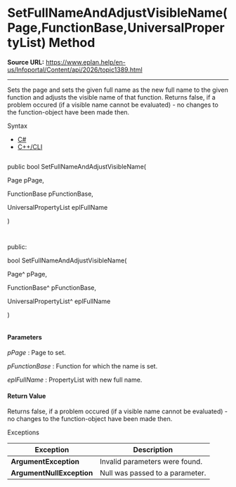 # SetFullNameAndAdjustVisibleName(Page,FunctionBase,UniversalPropertyList) Method

**Source URL:** https://www.eplan.help/en-us/Infoportal/Content/api/2026/topic1389.html

---

Sets the page and sets the given full name as the new full name to the given function and adjusts the visible name of that function. Returns false, if a problem occured (if a visible name cannot be evaluated) - no changes to the function-object have been made then.

Syntax

- [C#](#i-syntax-CS)
- [C++/CLI](#i-syntax-CPP2005)

```
```
public bool SetFullNameAndAdjustVisibleName( 

   Page pPage,

   FunctionBase pFunctionBase,

   UniversalPropertyList eplFullName

)
```
```

```
```
public:

bool SetFullNameAndAdjustVisibleName( 

   Page^ pPage,

   FunctionBase^ pFunctionBase,

   UniversalPropertyList^ eplFullName

)
```
```

#### Parameters

*pPage*
:   Page to set.

*pFunctionBase*
:   Function for which the name is set.

*eplFullName*
:   PropertyList with new full name.

#### Return Value

Returns false, if a problem occured (if a visible name cannot be evaluated) - no changes to the function-object have been made then.

Exceptions

| Exception | Description |
| --- | --- |
| **ArgumentException** | Invalid parameters were found. |
| **ArgumentNullException** | Null was passed to a parameter. |
